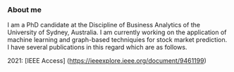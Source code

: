 ### About me
I am a PhD candidate at the Discipline of Business Analytics of the University of Sydney, Australia. I am currently working on the application of machine learning and graph-based techniquies for stock market prediction. I have several publications in this regard which are as follows.

 2021: [IEEE Access] (https://ieeexplore.ieee.org/document/9461199)



<!--
**sumansaha66/sumansaha66** is a ✨ _special_ ✨ repository because its `README.md` (this file) appears on your GitHub profile.

Here are some ideas to get you started:

- 🔭 I am a PhD candidate at the Discipline of Business Analytics of the University of Sydney, Australia.
- 🌱 I’m currently learning ...
- 👯 I’m looking to collaborate on ...
- 🤔 I’m looking for help with ...
- 💬 Ask me about ...
- 📫 How to reach me: ...
- 😄 Pronouns: ...
- ⚡ Fun fact: ...
-->
